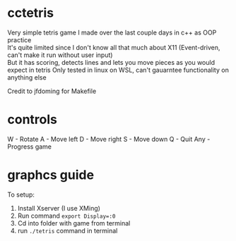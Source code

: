 # cctetris
Very simple tetris game I made over the last couple days in c++ as OOP practice  
It's quite limited since I don't know all that much about X11 (Event-driven, can't make it run without user input)  
But it has scoring, detects lines and lets you move pieces as you would expect in tetris
Only tested in linux on WSL, can't gauarntee functionality on anything else

Credit to jfdoming for Makefile

# controls
W - Rotate
A - Move left
D - Move right
S - Move down
Q - Quit
Any - Progress game
# graphcs guide
To setup:
1. Install Xserver (I use XMing)
2. Run command ``export Display=:0``
3. Cd into folder with game from terminal
4. run ``./tetris`` command in terminal
